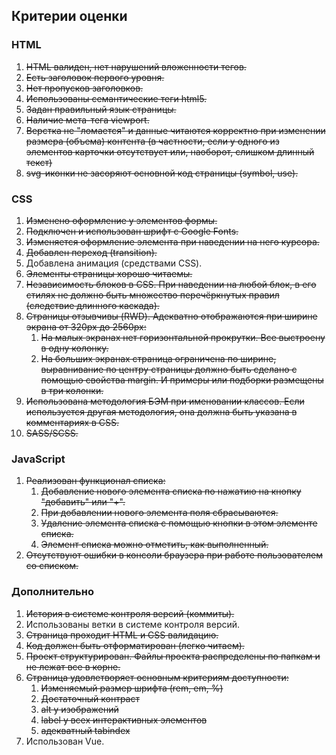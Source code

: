 ## Критерии оценки

### HTML
1. ~~HTML валиден, нет нарушений вложенности тегов.~~
2. ~~Есть заголовок первого уровня.~~
3. ~~Нет пропусков заголовков.~~
4. ~~Использованы семантические теги html5.~~
5. ~~Задан правильный язык страницы.~~
6. ~~Наличие мета-тега viewport.~~
7. ~~Верстка не "ломается" и данные читаются корректно при изменении размера (объема) контента (в частности, если у одного из элементов карточки отсутствует или, наоборот, слишком длинный текст)~~
8. ~~svg-иконки не засоряют основной код страницы (symbol, use).~~

### CSS
1. ~~Изменено оформление у элементов формы.~~
2. ~~Подключен и использован шрифт с Google Fonts.~~
3. ~~Изменяется оформление элемента при наведении на него курсора.~~
4. ~~Добавлен переход (transition).~~
5. Добавлена анимация (средствами CSS).
6. ~~Элементы страницы хорошо читаемы.~~
7. ~~Независимость блоков в CSS. При наведении на любой блок, в его стилях не должно быть множество перечёркнутых правил (следствие длинного каскада).~~
8. ~~Страницы отзывчивы (RWD). Адекватно отображаются при ширине экрана от 320px до 2560px:~~
    1. ~~На малых экранах нет горизонтальной прокрутки. Все выстроену в одну колонку.~~
    1. ~~На больших экранах страница ограничена по ширине, выравнивание по центру страницы должно быть сделано с помощью свойства margin. И примеры или подборки размещены в три колонки.~~
9. ~~Использована методология БЭМ при именовании классов. Если используется другая методология, она должна быть указана в комментариях в CSS.~~
11. ~~SASS/SCSS.~~

### JavaScript

1. ~~Реализован функционал списка:~~
    1. ~~Добавление нового элемента списка по нажатию на кнопку "добавить" или "+".~~
    1. ~~При добавлении нового элемента поля сбрасываются.~~
    1. ~~Удаление элемента списка с помощью кнопки в этом элементе списка.~~
    1. ~~Элемент списка можно отметить, как выполненный.~~
1. ~~Отсутствуют ошибки в консоли браузера при работе пользователем со списком.~~

### Дополнительно

1. ~~История в системе контроля версий (коммиты).~~
1. Использованы ветки в системе контроля версий.
1. ~~Страница проходит HTML и CSS валидацию.~~
1. ~~Код должен быть отформатирован (легко читаем).~~
1. ~~Проект структурирован. Файлы проекта распределены по папкам и не лежат все в корне.~~
1. ~~Страница удовлетворяет основным критериям доступности:~~
    1. ~~Изменяемый размер шрифта (rem, em, %)~~
    1. ~~Достаточный контраст~~
    1. ~~alt у изображений~~
    1. ~~label у всех интерактивных элементов~~
    1. ~~адекватный tabindex~~
1. Использован Vue.
